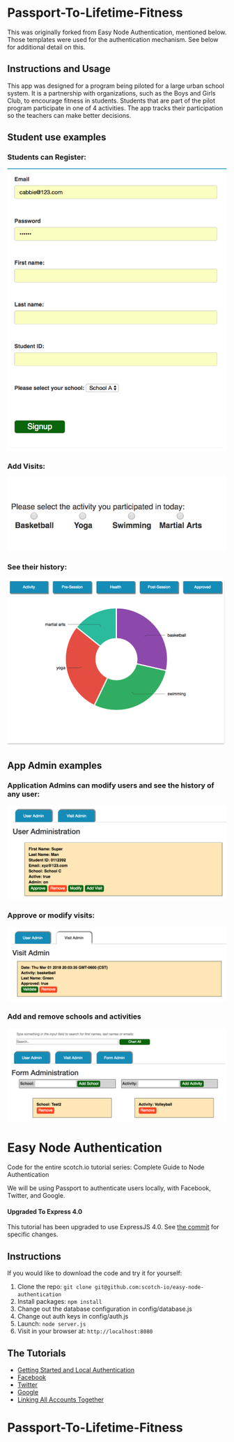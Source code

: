 # Passport-To-Lifetime-Fitness
This was originally forked from Easy Node Authentication, mentioned below. Those templates were used for the authentication mechanism. See below for additional detail on this.

## Instructions and Usage
This app was designed for a program being piloted for a large urban school system. It is a partnership with organizations, such as the Boys and Girls Club, to encourage fitness in students. Students that are part of the pilot program participate in one of 4 activities. The app tracks their participation so the teachers can make better decisions.

## Student use examples
### Students can Register:
![alt text](screenshots/registration.png "Registration")

### Add Visits:
![alt text](screenshots/addvisit.png "Add Visit")

### See their history:
![alt text](screenshots/pievisit.png "History")

## App Admin examples
### Application Admins can modify users and see the history of any user:
![alt text](screenshots/useradmin.png "User Admin")

### Approve or modify visits:
![alt text](screenshots/visitadmin.png "Visit Admin")


### Add and remove schools and activities
![alt text](screenshots/formadmin.png "Visit Admin")


# Easy Node Authentication

Code for the entire scotch.io tutorial series: Complete Guide to Node Authentication

We will be using Passport to authenticate users locally, with Facebook, Twitter, and Google.

#### Upgraded To Express 4.0
This tutorial has been upgraded to use ExpressJS 4.0. See [the commit](https://github.com/scotch-io/easy-node-authentication/commit/020dea057d5a0664caaeb041b18978237528f9a3) for specific changes.

## Instructions

If you would like to download the code and try it for yourself:

1. Clone the repo: `git clone git@github.com:scotch-io/easy-node-authentication`
2. Install packages: `npm install`
3. Change out the database configuration in config/database.js
4. Change out auth keys in config/auth.js
5. Launch: `node server.js`
6. Visit in your browser at: `http://localhost:8080`

## The Tutorials

- [Getting Started and Local Authentication](http://scotch.io/tutorials/easy-node-authentication-setup-and-local)
- [Facebook](http://scotch.io/tutorials/easy-node-authentication-facebook)
- [Twitter](http://scotch.io/tutorials/easy-node-authentication-twitter)
- [Google](http://scotch.io/tutorials/easy-node-authentication-google)
- [Linking All Accounts Together](http://scotch.io/tutorials/easy-node-authentication-linking-all-accounts-together)
# Passport-To-Lifetime-Fitness
